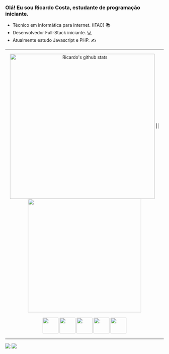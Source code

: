 ### Olá! Eu sou Ricardo Costa, estudante de programação iniciante.

- Técnico em informática para internet. (IFAC) 📚
- Desenvolvedor Full-Stack iniciante. 💻
- Atualmente estudo Javascript e PHP. ✍️
---
<!--- Ricardo's stats and top languages -->
<div align="center">
    <img width="460" align="center" src="https://github-readme-stats-sigma-five.vercel.app/api?username=Ricardo-Cs&show_icons=true&include_all_commits=true&theme=dracula&hide_border=true" alt="Ricardo's github stats" /></a> ||   
    <img width="360" align="center" src="https://github-readme-stats-sigma-five.vercel.app/api/top-langs/?username=Ricardo-Cs&layout=compact&theme=dracula&hide_border=true" /></a>
</div>
<!--- Stats from: "https://github.com/anuraghazra/github-readme-stats" -->

<br>

<div align="center">
    <img width="50" src="https://cdn.jsdelivr.net/gh/devicons/devicon/icons/css3/css3-original.svg" />
    <img width="50" src="https://cdn.jsdelivr.net/gh/devicons/devicon/icons/html5/html5-original.svg"/>
    <img width="50" src="https://cdn.jsdelivr.net/gh/devicons/devicon/icons/javascript/javascript-original.svg" />
    <img width="50" src="https://cdn.jsdelivr.net/gh/devicons/devicon/icons/typescript/typescript-original.svg" />
    <img width="50" src="https://cdn.jsdelivr.net/gh/devicons/devicon/icons/php/php-original.svg" />
</div>

---

<div>
    <a href="https://instagram.com/ricardo.silvac" target="_blank"><img src="https://img.shields.io/badge/-Instagram-%23E4405F?style=for-the-badge&logo=instagram&logoColor=white" target="_blank"></a>
    <a href="https://www.linkedin.com/in/ricardo-costa-16b513255" target="_blank"><img src="https://img.shields.io/badge/-LinkedIn-%230077B5?style=for-the-badge&logo=linkedin&logoColor=white" target="_blank"></a> 
</div>
